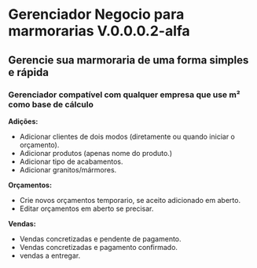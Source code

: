 # Gerenciador Negocio para marmorarias V.0.0.0.2-alfa

## Gerencie sua marmoraria de uma forma  simples e rápida

### Gerenciador compatível com qualquer empresa que use m² como base de cálculo

**Adições:**

- Adicionar clientes de dois modos (diretamente ou quando iniciar o orçamento).
- Adicionar produtos (apenas nome do produto.)
- Adicionar tipo de acabamentos.
- Adicionar  granitos/mármores.

**Orçamentos:**

- Crie novos orçamentos temporario, se aceito adicionado em aberto.
- Editar orçamentos em aberto se precisar.

**Vendas:**

- Vendas concretizadas e pendente de pagamento.
- Vendas concretizadas e pagamento confirmado.
- vendas a entregar.
